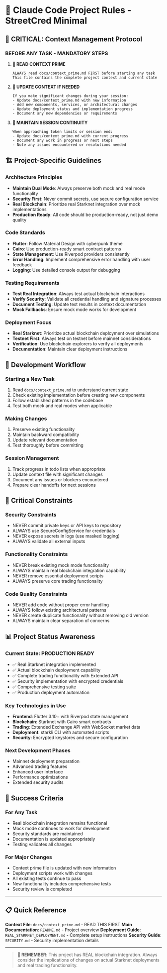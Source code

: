# 🤖 Claude Code Project Rules - StreetCred Minimal

## 🎯 CRITICAL: Context Management Protocol

### **BEFORE ANY TASK - MANDATORY STEPS**

1. **📖 READ CONTEXT PRIME**
   ```
   ALWAYS read docs/context_prime.md FIRST before starting any task
   This file contains the complete project context and current state
   ```

2. **🔄 UPDATE CONTEXT IF NEEDED**
   ```
   If you make significant changes during your session:
   - Update docs/context_prime.md with new information
   - Add new components, services, or architectural changes
   - Update deployment status and implementation progress
   - Document any new dependencies or requirements
   ```

3. **📝 MAINTAIN SESSION CONTINUITY**
   ```
   When approaching token limits or session end:
   - Update docs/context_prime.md with current progress
   - Document any work in progress or next steps
   - Note any issues encountered or resolutions needed
   ```

## 🏗️ Project-Specific Guidelines

### **Architecture Principles**
- **Maintain Dual Mode**: Always preserve both mock and real mode functionality
- **Security First**: Never commit secrets, use secure configuration service
- **Real Blockchain**: Prioritize real Starknet integration over mock implementations
- **Production Ready**: All code should be production-ready, not just demo quality

### **Code Standards**
- **Flutter**: Follow Material Design with cyberpunk theme
- **Cairo**: Use production-ready smart contract patterns
- **State Management**: Use Riverpod providers consistently
- **Error Handling**: Implement comprehensive error handling with user feedback
- **Logging**: Use detailed console output for debugging

### **Testing Requirements**
- **Test Real Integration**: Always test actual blockchain interactions
- **Verify Security**: Validate all credential handling and signature processes
- **Document Testing**: Update test results in context documentation
- **Mock Fallbacks**: Ensure mock mode works for development

### **Deployment Focus**
- **Real Starknet**: Prioritize actual blockchain deployment over simulations
- **Testnet First**: Always test on testnet before mainnet considerations
- **Verification**: Use blockchain explorers to verify all deployments
- **Documentation**: Maintain clear deployment instructions

## 🔧 Development Workflow

### **Starting a New Task**
1. Read `docs/context_prime.md` to understand current state
2. Check existing implementation before creating new components
3. Follow established patterns in the codebase
4. Test both mock and real modes when applicable

### **Making Changes**
1. Preserve existing functionality
2. Maintain backward compatibility
3. Update relevant documentation
4. Test thoroughly before committing

### **Session Management**
1. Track progress in todo lists when appropriate
2. Update context file with significant changes
3. Document any issues or blockers encountered
4. Prepare clear handoffs for next sessions

## 🚨 Critical Constraints

### **Security Constraints**
- NEVER commit private keys or API keys to repository
- ALWAYS use SecureConfigService for credentials
- NEVER expose secrets in logs (use masked logging)
- ALWAYS validate all external inputs

### **Functionality Constraints**
- NEVER break existing mock mode functionality
- ALWAYS maintain real blockchain integration capability
- NEVER remove essential deployment scripts
- ALWAYS preserve core trading functionality

### **Code Quality Constraints**
- NEVER add code without proper error handling
- ALWAYS follow existing architectural patterns
- NEVER create duplicate functionality without removing old version
- ALWAYS maintain clear separation of concerns

## 📊 Project Status Awareness

### **Current State: PRODUCTION READY**
- ✅ Real Starknet integration implemented
- ✅ Actual blockchain deployment capability
- ✅ Complete trading functionality with Extended API
- ✅ Security implementation with encrypted credentials
- ✅ Comprehensive testing suite
- ✅ Production deployment automation

### **Key Technologies in Use**
- **Frontend**: Flutter 3.10+ with Riverpod state management
- **Blockchain**: Starknet with Cairo smart contracts
- **Trading**: Extended Exchange API with WebSocket market data
- **Deployment**: starkli CLI with automated scripts
- **Security**: Encrypted keystores and secure configuration

### **Next Development Phases**
- Mainnet deployment preparation
- Advanced trading features
- Enhanced user interface
- Performance optimizations
- Extended security audits

## 🎯 Success Criteria

### **For Any Task**
- Real blockchain integration remains functional
- Mock mode continues to work for development
- Security standards are maintained
- Documentation is updated appropriately
- Testing validates all changes

### **For Major Changes**
- Context prime file is updated with new information
- Deployment scripts work with changes
- All existing tests continue to pass
- New functionality includes comprehensive tests
- Security review is completed

---

## 📋 Quick Reference

**Context File**: `docs/context_prime.md` - READ THIS FIRST
**Main Documentation**: `README.md` - Project overview
**Deployment Guide**: `REAL_STARKNET_DEPLOYMENT.md` - Complete setup instructions
**Security Guide**: `SECURITY.md` - Security implementation details

---

> **🎯 REMEMBER**: This project has REAL blockchain integration. Always consider the implications of changes on actual Starknet deployments and real trading functionality.